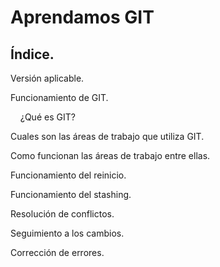 # Aprendamos GIT

## Índice.

Versión aplicable.

Funcionamiento de GIT.

    ¿Qué es GIT?

Cuales son las áreas de trabajo que utiliza GIT.

Como funcionan las áreas de trabajo entre ellas.

Funcionamiento del reinicio.

Funcionamiento del stashing.

Resolución de conflictos.

Seguimiento a los cambios.

Corrección de errores.
